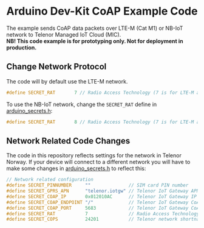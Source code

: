 # Arduino Dev-Kit CoAP Example Code

The example sends CoAP data packets over LTE-M (Cat M1) or NB-IoT network to Telenor Managed IoT Cloud (MIC).  
**NB! This code example is for prototyping only. Not for deployment in production.** 

## Change Network Protocol

The code will by default use the LTE-M network.

``` cpp
#define SECRET_RAT       7 // Radio Access Technology (7 is for LTE-M and 8 is for NB-IoT)
```

To use the NB-IoT network, change the `SECRET_RAT` define in [arduino_secrets.h](./arduino_secrets.h):

``` cpp
#define SECRET_RAT       8 // Radio Access Technology (7 is for LTE-M and 8 is for NB-IoT)
```

## Network Related Code Changes

The code in this repository reflects settings for the network in Telenor Norway. If your device will connect to a different network you will have to make some changes in [arduino_secrets.h](./arduino_secrets.h) to reflect this:

``` cpp
// Network related configuration
#define SECRET_PINNUMBER     ""              // SIM card PIN number
#define SECRET_GPRS_APN      "telenor.iotgw" // Telenor IoT Gateway APN
#define SECRET_COAP_IP       0x012010AC      // Telenor IoT Gateway IP address (172.16.32.1)
#define SECRET_COAP_ENDPOINT "/"             // Telenor IoT Gateway CoAP endpoint
#define SECRET_COAP_PORT     5683            // Telenor IoT Gateway CoAP port
#define SECRET_RAT           7               // Radio Access Technology (7 is for LTE-M and 8 is for NB-IoT)
#define SECRET_COPS          24201           // Telenor network shortname

```
